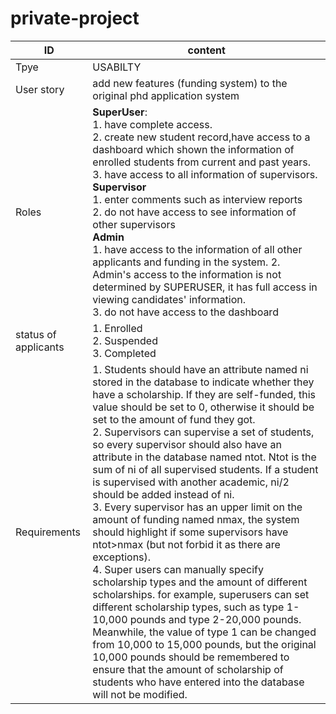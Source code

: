# private-project
|ID| content |
| ---| ---|
|Tpye | USABILTY |
|User story| add new features (funding system) to the original phd application system|
|Roles| **SuperUser**: <br>1. have complete access.<br>   2. create new student record,have access to a dashboard which shown the information of enrolled students from current and past years. <br>3. have access to all information of supervisors.<br> **Supervisor** <br> 1. enter comments such as interview reports<br>2. do not have access to see information of other supervisors <br> **Admin** <br> 1. have access to the information of all other applicants and funding in the system.  2. Admin's access to the information is not determined by SUPERUSER, it has full access in viewing candidates' information.<br>3. do not have access to the dashboard  |
|status of applicants| 1. Enrolled<br>2. Suspended<br>3. Completed|
|Requirements| 1. Students should have an attribute named ni stored in the database to indicate whether they have a scholarship. If they are self-funded, this value should be set to 0, otherwise it should be set to the amount of fund they got. <br>2. Supervisors can supervise a set of students, so every supervisor should also have an attribute in the database named ntot. Ntot is the sum of ni of all supervised students. If a student is supervised with another academic, ni/2 should be added instead of ni. <br>3. Every supervisor has an upper limit on the amount of funding named nmax, the system should highlight if some supervisors have ntot>nmax (but not forbid it as there are exceptions).<br> 4. Super users can manually specify scholarship types and the amount of different scholarships. for example, superusers can set different scholarship types, such as type 1-10,000 pounds and type 2-20,000 pounds. Meanwhile, the value of type 1 can be changed from 10,000 to 15,000 pounds, but the original 10,000 pounds should be remembered to ensure that the amount of scholarship of students who have entered into the database will not be modified.|
